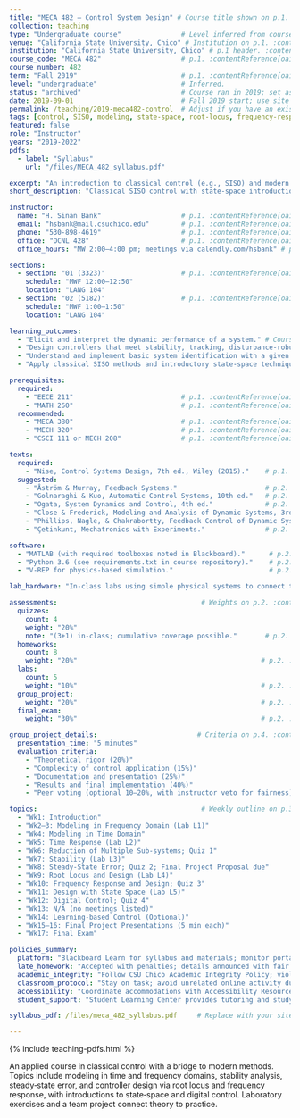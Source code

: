 ```yaml
---
title: "MECA 482 — Control System Design" # Course title shown on p.1. :contentReference[oaicite:0]{index=0}
collection: teaching
type: "Undergraduate course"               # Level inferred from course numbering and prerequisites.
venue: "California State University, Chico" # Institution on p.1. :contentReference[oaicite:1]{index=1}
institution: "California State University, Chico" # p.1 header. :contentReference[oaicite:2]{index=2}
course_code: "MECA 482"                    # p.1. :contentReference[oaicite:3]{index=3}
course_number: 482
term: "Fall 2019"                          # p.1. :contentReference[oaicite:4]{index=4}
level: "undergraduate"                     # Inferred.
status: "archived"                         # Course ran in 2019; set as archived for current list.
date: 2019-09-01                           # Fall 2019 start; use site’s preferred date format.
permalink: /teaching/2019-meca482-control  # Adjust if you have an existing URL slug.
tags: [control, SISO, modeling, state-space, root-locus, frequency-response, digital-control, reinforcement-learning] # Topics listed on pp.1–3. :contentReference[oaicite:5]{index=5}
featured: false
role: "Instructor"
years: "2019-2022"
pdfs:
  - label: "Syllabus"
    url: "/files/MECA_482_syllabus.pdf"

excerpt: "An introduction to classical control (e.g., SISO) and modern control (e.g., state-space). Modeling, stability, root locus, frequency response, digital control, labs, and a group project." # Topics pp.1–3. :contentReference[oaicite:6]{index=6}
short_description: "Classical SISO control with state-space introduction. Modeling, stability, root locus, frequency response, digital control, and learning-based control (optional)." # pp.1–3. :contentReference[oaicite:7]{index=7}

instructor:
  name: "H. Sinan Bank"                    # p.1. :contentReference[oaicite:8]{index=8}
  email: "hsbank@mail.csuchico.edu"        # p.1. :contentReference[oaicite:9]{index=9}
  phone: "530-898-4619"                    # p.1. :contentReference[oaicite:10]{index=10}
  office: "OCNL 428"                       # p.1. :contentReference[oaicite:11]{index=11}
  office_hours: "MW 2:00–4:00 pm; meetings via calendly.com/hsbank" # p.1. :contentReference[oaicite:12]{index=12}

sections:
  - section: "01 (3323)"                   # p.1. :contentReference[oaicite:13]{index=13}
    schedule: "MWF 12:00–12:50"
    location: "LANG 104"
  - section: "02 (5182)"                   # p.1. :contentReference[oaicite:14]{index=14}
    schedule: "MWF 1:00–1:50"
    location: "LANG 104"

learning_outcomes:
  - "Elicit and interpret the dynamic performance of a system." # Course Objective 1, p.1. :contentReference[oaicite:15]{index=15}
  - "Design controllers that meet stability, tracking, disturbance-robustness, and frequency-response requirements." # Objective 2, p.1. :contentReference[oaicite:16]{index=16}
  - "Understand and implement basic system identification with a given input." # Objective 3, p.1. :contentReference[oaicite:17]{index=17}
  - "Apply classical SISO methods and introductory state-space techniques." # Coverage bullets, p.1. :contentReference[oaicite:18]{index=18}

prerequisites:
  required:
    - "EECE 211"                           # p.1. :contentReference[oaicite:19]{index=19}
    - "MATH 260"                           # p.1. :contentReference[oaicite:20]{index=20}
  recommended:
    - "MECA 380"                           # p.1. :contentReference[oaicite:21]{index=21}
    - "MECH 320"                           # p.1. :contentReference[oaicite:22]{index=22}
    - "CSCI 111 or MECH 208"               # p.1. :contentReference[oaicite:23]{index=23}

texts:
  required:
    - "Nise, Control Systems Design, 7th ed., Wiley (2015)."    # p.1. :contentReference[oaicite:24]{index=24}
  suggested:
    - "Åström & Murray, Feedback Systems."                      # p.2. :contentReference[oaicite:25]{index=25}
    - "Golnaraghi & Kuo, Automatic Control Systems, 10th ed."   # p.2. :contentReference[oaicite:26]{index=26}
    - "Ogata, System Dynamics and Control, 4th ed."             # p.2. :contentReference[oaicite:27]{index=27}
    - "Close & Frederick, Modeling and Analysis of Dynamic Systems, 3rd ed." # p.2. :contentReference[oaicite:28]{index=28}
    - "Phillips, Nagle, & Chakrabortty, Feedback Control of Dynamic Systems, 4th ed." # p.2. :contentReference[oaicite:29]{index=29}
    - "Çetinkunt, Mechatronics with Experiments."               # p.2. :contentReference[oaicite:30]{index=30}

software:
  - "MATLAB (with required toolboxes noted in Blackboard)."      # p.2. :contentReference[oaicite:31]{index=31}
  - "Python 3.6 (see requirements.txt in course repository)."    # p.2. :contentReference[oaicite:32]{index=32}
  - "V-REP for physics-based simulation."                        # p.2. :contentReference[oaicite:33]{index=33}

lab_hardware: "In-class labs using simple physical systems to connect theory with practice." # p.2. :contentReference[oaicite:34]{index=34}

assessments:                                    # Weights on p.2. :contentReference[oaicite:35]{index=35}
  quizzes:
    count: 4
    weight: "20%"
    note: "(3+1) in-class; cumulative coverage possible."       # p.2. :contentReference[oaicite:36]{index=36}
  homeworks:
    count: 8
    weight: "20%"                                              # p.2. :contentReference[oaicite:37]{index=37}
  labs:
    count: 5
    weight: "10%"                                              # p.2. :contentReference[oaicite:38]{index=38}
  group_project:
    weight: "20%"                                              # p.2. :contentReference[oaicite:39]{index=39}
  final_exam:
    weight: "30%"                                              # p.2. :contentReference[oaicite:40]{index=40}

group_project_details:                         # Criteria on p.4. :contentReference[oaicite:41]{index=41}
  presentation_time: "5 minutes"
  evaluation_criteria:
    - "Theoretical rigor (20%)"
    - "Complexity of control application (15%)"
    - "Documentation and presentation (25%)"
    - "Results and final implementation (40%)"
    - "Peer voting (optional 10–20%, with instructor veto for fairness)"

topics:                                         # Weekly outline on p.3. :contentReference[oaicite:42]{index=42}
  - "Wk1: Introduction"
  - "Wk2–3: Modeling in Frequency Domain (Lab L1)"
  - "Wk4: Modeling in Time Domain"
  - "Wk5: Time Response (Lab L2)"
  - "Wk6: Reduction of Multiple Sub-systems; Quiz 1"
  - "Wk7: Stability (Lab L3)"
  - "Wk8: Steady-State Error; Quiz 2; Final Project Proposal due"
  - "Wk9: Root Locus and Design (Lab L4)"
  - "Wk10: Frequency Response and Design; Quiz 3"
  - "Wk11: Design with State Space (Lab L5)"
  - "Wk12: Digital Control; Quiz 4"
  - "Wk13: N/A (no meetings listed)"
  - "Wk14: Learning-based Control (Optional)"
  - "Wk15–16: Final Project Presentations (5 min each)"
  - "Wk17: Final Exam"

policies_summary:
  platform: "Blackboard Learn for syllabus and materials; monitor portal and public course page." # p.1. :contentReference[oaicite:43]{index=43}
  late_homework: "Accepted with penalties; details announced with fair notice."                    # p.2. :contentReference[oaicite:44]{index=44}
  academic_integrity: "Follow CSU Chico Academic Integrity Policy; violations reported to Office of Student Conduct." # p.4. :contentReference[oaicite:45]{index=45}
  classroom_protocol: "Stay on task; avoid unrelated online activity during class."               # p.4. :contentReference[oaicite:46]{index=46}
  accessibility: "Coordinate accommodations with Accessibility Resource Center (ARC)."            # pp.4–5. :contentReference[oaicite:47]{index=47}
  student_support: "Student Learning Center provides tutoring and study support."                 # p.5. :contentReference[oaicite:48]{index=48}

syllabus_pdf: /files/meca_482_syllabus.pdf     # Replace with your site path to the uploaded PDF.

---
```


{% include teaching-pdfs.html %}

An applied course in classical control with a bridge to modern methods. Topics include modeling in time and frequency domains, stability analysis, steady‑state error, and controller design via root locus and frequency response, with introductions to state‑space and digital control. Laboratory exercises and a team project connect theory to practice.
